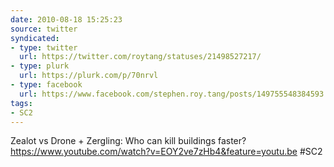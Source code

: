 ```yaml
---
date: 2010-08-18 15:25:23
source: twitter
syndicated:
- type: twitter
  url: https://twitter.com/roytang/statuses/21498527217/
- type: plurk
  url: https://plurk.com/p/70nrvl
- type: facebook
  url: https://www.facebook.com/stephen.roy.tang/posts/149755548384593
tags:
- SC2
---
```


Zealot vs Drone + Zergling: Who can kill buildings faster? https://www.youtube.com/watch?v=EOY2ve7zHb4&feature=youtu.be #SC2
